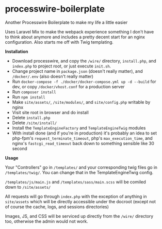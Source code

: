 # processwire-boilerplate
Another Processwire Boilerplate to make my life a little easier

Uses Laravel Mix to make the webpack experience something I don't have to think about anymore
and includes a pretty decent start for an nginx configuration. Also starts me off with Twig templating.

**Installation**

 - Download processwire, and copy the `/wire/` directory, `install.php`, and `index.php` to project root, or just execute `init.sh`.
 - Change project name in `package.json` (doesn't really matter), and `/docker/.env` (also doesn't really matter)
 - Run `docker-compose -f ./docker/docker-compose.yml up -d --build` for dev, or copy `/docker/vhost.conf` for a production server
 - Run `composer install`
 - Run `npm install`
 - Make `site/assets/`, `/site/modules/`, and `site/config.php` writable by nginx
 - Visit site root in browser and do install
 - Delete `install.php`
 - Delete `/site/install/`
 - Install the `TemplateEngineFactory` and `TemplateEngineTwig` modules
 - With install done (and if you're in production) it's probably an idea to set php-fpm's `request_terminate_timeout`, php's `max_execution_time`, and nginx's `fastcgi_read_timeout` back down to something sensible like 30 second
 
**Usage**

Your "Controllers" go in `/templates/` and your corresponding twig files go in `/templates/twig/`. 
You can change that in the TemplateEngineTwig config.  

`/templates/js/main.js` and `/templates/sass/main.scss` will be comiled down to `/site/assets/`

All requests will go through `index.php` with the exception of anything in `site/assets` which will be 
directly accessible under the docroot (except not of course the  cache, logs, and sessions directories)

Images, JS, and CSS will be serviced up directly from the `/wire/` directory too, otherwise the admin would not work.
